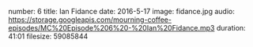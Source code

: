 number: 6
title: Ian Fidance
date: 2016-5-17
image: fidance.jpg
audio: https://storage.googleapis.com/mourning-coffee-episodes/MC%20Episode%206%20-%20Ian%20Fidance.mp3
duration: 41:01
filesize: 59085844
